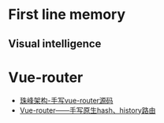 # First line memory

## Visual intelligence


# Vue-router
- [珠峰架构-手写vue-router源码](https://libin1991.github.io/2019/11/01/%E7%8F%A0%E5%B3%B0%E6%9E%B6%E6%9E%84-%E6%89%8B%E5%86%99vue-router%E6%BA%90%E7%A0%81/)
- [Vue-router——手写原生hash、history路由](https://github.com/IamHuadong/blogs/issues/53)